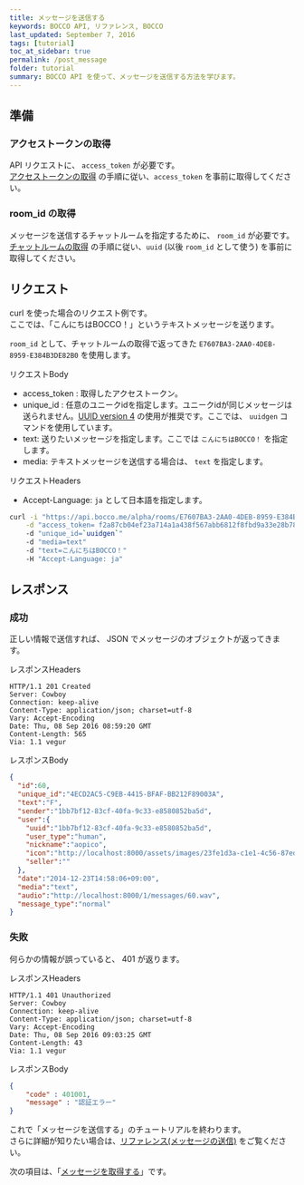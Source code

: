 ```yaml
---
title: メッセージを送信する
keywords: BOCCO API, リファレンス, BOCCO
last_updated: September 7, 2016
tags: [tutorial]
toc_at_sidebar: true
permalink: /post_message
folder: tutorial
summary: BOCCO API を使って、メッセージを送信する方法を学びます。
---
```


## 準備

### アクセストークンの取得

API リクエストに、 `access_token` が必要です。   
[アクセストークンの取得](/get_access_token.html) の手順に従い、`access_token` を事前に取得してください。

### room_id の取得

メッセージを送信するチャットルームを指定するために、 `room_id` が必要です。
[チャットルームの取得](/get_joined_rooms.html) の手順に従い、`uuid` (以後 `room_id` として使う) を事前に取得してください。


## リクエスト

curl を使った場合のリクエスト例です。  
ここでは、「こんにちはBOCCO！」というテキストメッセージを送ります。

`room_id` として、チャットルームの取得で返ってきた `E7607BA3-2AA0-4DEB-8959-E384B3DE82B0` を使用します。

リクエストBody

- access_token : 取得したアクセストークン。
- unique_id : 任意のユニークidを指定します。ユニークidが同じメッセージは送られません。[UUID version 4](https://ja.wikipedia.org/wiki/UUID#.E3.83.90.E3.83.BC.E3.82.B8.E3.83.A7.E3.83.B34) の使用が推奨です。ここでは、 `uuidgen` コマンドを使用しています。
- text: 送りたいメッセージを指定します。ここでは `こんにちはBOCCO！` を指定します。
- media: テキストメッセージを送信する場合は、 `text` を指定します。

リクエストHeaders

- Accept-Language: `ja` として日本語を指定します。


```bash
curl -i "https://api.bocco.me/alpha/rooms/E7607BA3-2AA0-4DEB-8959-E384B3DE82B0/messages" \
    -d "access_token= f2a87cb04ef23a714a1a438f567abb6812f8fbd9a33e28b789202e45190739d6"
    -d "unique_id=`uuidgen`"
    -d "media=text"
    -d "text=こんにちはBOCCO！"
    -H "Accept-Language: ja"
```


## レスポンス

### 成功

正しい情報で送信すれば、 JSON でメッセージのオブジェクトが返ってきます。  

レスポンスHeaders

```
HTTP/1.1 201 Created
Server: Cowboy
Connection: keep-alive
Content-Type: application/json; charset=utf-8
Vary: Accept-Encoding
Date: Thu, 08 Sep 2016 08:59:20 GMT
Content-Length: 565
Via: 1.1 vegur
```

レスポンスBody

```json
{
  "id":60,
  "unique_id":"4ECD2AC5-C9EB-4415-BFAF-BB212F89003A",
  "text":"F",
  "sender":"1bb7bf12-83cf-40fa-9c33-e8580852ba5d",
  "user":{
    "uuid":"1bb7bf12-83cf-40fa-9c33-e8580852ba5d",
    "user_type":"human",
    "nickname":"aopico",
    "icon":"http://localhost:8000/assets/images/23fe1d3a-c1e1-4c56-87ed-502d339460a7.png",
    "seller":""
  },
  "date":"2014-12-23T14:58:06+09:00",
  "media":"text",
  "audio":"http://localhost:8000/1/messages/60.wav",
  "message_type":"normal"
}
```

### 失敗

何らかの情報が誤っていると、 401 が返ります。

レスポンスHeaders

```
HTTP/1.1 401 Unauthorized
Server: Cowboy
Connection: keep-alive
Content-Type: application/json; charset=utf-8
Vary: Accept-Encoding
Date: Thu, 08 Sep 2016 09:03:25 GMT
Content-Length: 43
Via: 1.1 vegur
```

レスポンスBody

```json
{
    "code" : 401001,
    "message" : "認証エラー"
}
```

これで「メッセージを送信する」のチュートリアルを終わります。  
さらに詳細が知りたい場合は、[リファレンス(メッセージの送信)](/reference.html#post-roomsroomidmessages) をご覧ください。
 

次の項目は、「[メッセージを取得する](/get_messages.html)」です。
